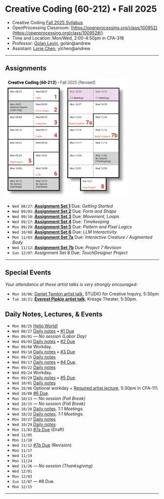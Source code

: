 # Creative Coding (60-212) • Fall 2025

* Creative Coding [Fall 2025 Syllabus](syllabus/60-212_syllabus_fall2025.md)
* OpenProcessing Classroom: [https://openprocessing.org/class/100952](https://openprocessing.org/class/100952#/)
* Time and Location: Mon/Wed, 2:00-4:50pm in CFA-318
* Professor: [Golan Levin](http://www.art.cmu.edu/people/golan-levin/), golan@andrew
* Assistant: [Lorie Chen](https://www.loriechen.com/), ylchen@andrew

---

## Assignments

<img src="syllabus/60-212_2025_schedule.png" width="400">

* `Wed 08/27`: [**Assignment Set 1**](assignments/assignment_1.md) Due: *Getting Started*
* `Wed 09/03`: [**Assignment Set 2**](assignments/assignment_2.md) Due: *Form and Shape*
* `Wed 09/10`: [**Assignment Set 3**](assignments/assignment_3.md) Due: *Movement, Loops*
* `Wed 09/17`: [**Assignment Set 4**](assignments/assignment_4.md) Due: *Timekeeping*
* `Mon 09/29`: [**Assignment Set 5**](assignments/assignment_5.md) Due: *Pattern and Pixel Logics*
* `Wed 10/08`: [**Assignment Set 6**](assignments/assignment_6.md) Due: *LLM Interactivity*
* `Mon 11/03`: [**Assignment Set 7a**](assignments/assignment_7.md) Due: *Interactive Creature / Augmented Body*
* `Wed 11/12`: [**Assignment Set 7b**](assignments/assignment_7.md) Due: *Project 7 Revision*
* `Sun 12/07`: Assignment Set 8 Due: *TouchDesigner Project*

---

## Special Events

*Your attendance at these artist talks is very strongly encouraged:*

* `Mon 10/06`: [Daniel Temkin artist talk](https://studioforcreativeinquiry.org/events/temkin25), STUDIO for Creative Inquiry, 5:30pm 
* `Tue 10/21`: [**Everest Pipkin artist talk**](https://art.cmu.edu/event/visiting-artist-public-lecture-everest-pipkin/), Kresge Theater, 5:30pm.

## Daily Notes, Lectures, & Events

* `Mon 08/25` [Hello World!](daily_notes/20250825.md)
* `Wed 08/27` [Daily notes](daily_notes/20250827.md) • [#1 Due](assignments/assignment_1.md)
* `Mon 09/01` — *No session (Labor Day)*
* `Wed 09/03` [Daily notes](daily_notes/20250903.md) • [#2 Due](assignments/assignment_2.md)
* `Mon 09/08` Workday.
* `Wed 09/10` [Daily notes](daily_notes/20250910.md) • [#3 Due](assignments/assignment_3.md)
* `Mon 09/15` [Daily notes](daily_notes/20250915.md)
* `Wed 09/17` [Daily notes](daily_notes/20250917.md) • [#4 Due](assignments/assignment_4.md).
* `Mon 09/22` [Daily notes](daily_notes/20250922.md)
* `Wed 09/24` Workday.
* `Mon 09/29` [Daily notes](daily_notes/20250929.md) • [#5 Due](assignments/assignment_5.md).
* `Wed 10/01` [Daily notes](daily_notes/20251001.md)
* `Mon 10/06` Optional workday + [Required artist lecture]((https://studioforcreativeinquiry.org/events/temkin25)), 5:30pm in CFA-111.
* `Wed 10/08` [#6 Due](assignments/assignment_6.md).
* `Mon 10/13` — *No session (Fall Break)*
* `Wed 10/15` — *No session (Fall Break)*
* `Mon 10/20` [Daily notes](daily_notes/20251020.md). *1:1 Meetings.*
* `Wed 10/22` [Daily notes](daily_notes/20251022.md). *1:1 Meetings.*
* `Mon 10/27` [Daily notes](daily_notes/20251027.md)
* `Wed 10/29` [Daily notes](daily_notes/20251029.md)
* `Mon 11/03` [#7a Due](assignments/assignment_7.md) (Draft)
* `Wed 11/05` 
* `Mon 11/10` 
* `Wed 11/12` [#7b Due](assignments/assignment_7.md) (Revision)
* `Mon 11/17`
* `Wed 11/19` 
* `Mon 11/24` 
* `Wed 11/26` — *No session (Thanksgiving)*
* `Wed 12/01` 
* `Mon 12/03` 
* `Sun 12/07` — #8 Due.
* `Mon 12/15`

---


<!--

* `Mon 08/26`: [Hello World!](daily_notes/20240826.md)
* `Wed 08/28`: [Code & Form](daily_notes/20240828.md)
* `Wed 09/04`: [Movement](daily_notes/20240904.md)
* `Mon 09/09`: [Movement, Loops, Shaping Functions](daily_notes/20240909.md)
* `Wed 09/11`: [Guest lecture; Clocks](daily_notes/20240911.md)
* `Mon 09/16`: [Timekeeping (cont'd)](daily_notes/20240916.md)
* `Wed 09/18`: *Work session class; Golan away.*
* `Mon 09/23`: [Timekeeping worksession](daily_notes/20240923.md)
* `Wed 09/25`: [Timepiece Review](daily_notes/20240925.md)
* `Mon 09/30`: [AI + Worksession](daily_notes/20240930.md)
* `Mon 10/07`: [Computational Color](daily_notes/20241007.md)
* `Mon 10/07`: [Color+](daily_notes/20241009.md)
* `Mon 10/21`: [Pixel Logics I](daily_notes/20241021.md) + [Em](daily_notes/20241021_em.md)
* `Wed 10/23`: [Pixel Logics II](daily_notes/20241023.md)
* `Mon 10/28`: [Body Tracking](daily_notes/20241028.md)
* `Wed 10/30`: [Full-Body Interactive Art](daily_notes/20241030.md)
* `Mon 11/04`: *Work session for Body/Gesture project*
* `Wed 11/06`: [Teachable Interactions](daily_notes/20241106.md)
* `Mon 11/11`: [Introduction to ComfyUI](daily_notes/20241111.md)
* `Wed 11/13`: [Worksession for AI projects](daily_notes/20241113.md)
* `Mon 11/18`: Critique of Project 9
* `Wed 11/20`: TouchDesigner tutorial by Em
* `Mon 11/25`: [TD interaction & LittleBits](daily_notes/20241125.md)
* `Mon 12/02`: TouchDesigner worksession
* `Wed 12/04`: TouchDesigner worksession
* `Tue 12/10`: Final Presentations, 5:30-8:30pm
* `Mon 12/16`: *Remaining deliverables due, 12 Noon.*

Body/gait interp things to see: 
https://x.com/yugop/status/1842149619167531174
https://x.com/jtchomko/status/1935364536623562853?s=46&t=UdwSqA9DrI0efjW7u0Ittw

Shader template: 
https://openprocessing.org/sketch/2334454

-->




